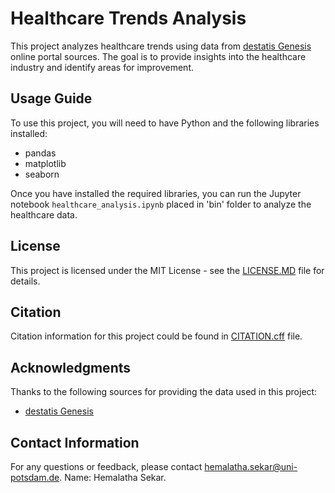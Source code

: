 # Healthcare Trends Analysis

This project analyzes healthcare trends using data from [destatis Genesis](https://www-genesis.destatis.de/genesis/online/data?operation=sprachwechsel&language=en) online portal sources. The goal is to provide insights into the healthcare industry and identify areas for improvement.

## Usage Guide

To use this project, you will need to have Python and the following libraries installed:

* pandas
* matplotlib
* seaborn

Once you have installed the required libraries, you can run the Jupyter notebook `healthcare_analysis.ipynb` placed in 'bin' folder to analyze the healthcare data.


## License

This project is licensed under the MIT License - see the [LICENSE.MD](./LICENSE.MD) file for details.

## Citation

Citation information for this project could be found in [CITATION.cff](./CITATION.cff) file.

## Acknowledgments

Thanks to the following sources for providing the data used in this project:

* [destatis Genesis](https://www-genesis.destatis.de/genesis/online/data?operation=sprachwechsel&language=en)

## Contact Information

For any questions or feedback, please contact hemalatha.sekar@uni-potsdam.de.
Name: Hemalatha Sekar.